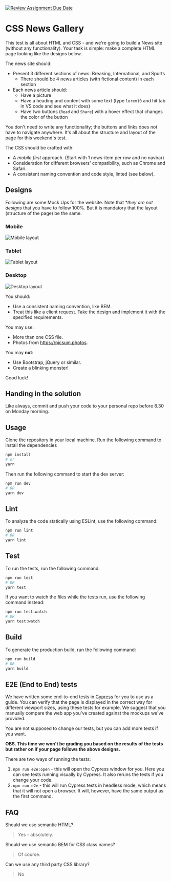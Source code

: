 [![Review Assignment Due Date](https://classroom.github.com/assets/deadline-readme-button-22041afd0340ce965d47ae6ef1cefeee28c7c493a6346c4f15d667ab976d596c.svg)](https://classroom.github.com/a/LCKXDdwP)
# CSS News Gallery

This test is all about HTML and CSS - and we're going to build a News site (without any functionality). Your task is simple: make a complete HTML page looking like the designs below.

The news site should:

- Present 3 different sections of news: Breaking, International, and Sports
  - There should be 4 news articles (with fictional content) in each section
- Each news article should:
  - Have a picture
  - Have a heading and content with some text (type `lorem10` and hit tab in VS code and see what it does)
  - Have two buttons (`Read` and `Share`) with a hover effect that changes the color of the button

You don't need to write any functionality; the buttons and links does not have to navigate anywhere. It's all about the structure and layout of the page for this weekend's test.

The CSS should be crafted with:

- A *mobile first* approach. (Start with 1 news-item per row and no navbar)
- Consideration for different browsers' compatibility, such as Chrome and Safari.
- A consistent naming convention and code style, linted (see below).

## Designs

Following are some Mock Ups for the website. Note that **they are not designs* that you have to follow 100%. But it is mandatory that the layout (structure of the page) be the same.

### Mobile

![Mobile layout](assets/mobile.jpg)

### Tablet

![Tablet layout](assets/tablet.jpg)

### Desktop

![Desktop layout](assets/desktop.jpg)

You should:

- Use a consistent naming convention, like BEM.
- Treat this like a client request. Take the design and implement it with the specified requirements.

You may use:

- More than one CSS file.
- Photos from <https://picsum.photos>.

You may **not**:

- Use Bootstrap, jQuery or similar.
- Create a blinking monster!

Good luck!

## Handing in the solution

Like always, commit and push your code to your personal repo before 8.30 on Monday morning.

## Usage
Clone the repository in your local machine.
Run the following command to install the dependencies
```bash
npm install
# or
yarn
```

Then run the following command to start the dev server:
```bash
npm run dev
# OR
yarn dev
```

## Lint
To analyze the code statically using ESLint, use the following command:
```bash
npm run lint
# OR
yarn lint
```

## Test
To run the tests, run the following command:
```bash
npm run test
# OR
yarn test
```
If you want to watch the files while the tests run, use the following command instead:
```bash
npm run test:watch
# OR
yarn test:watch
```

## Build
To generate the production build, run the following command:
```bash
npm run build
# OR
yarn build
```

## E2E (End to End) tests

We have written some end-to-end tests in [Cypress](https://www.cypress.io/) for you to use as a guide. You can verify that the page is displayed in the correct way for different viewport sizes, using these tests for example. We suggest that you manually compare the web app you've created against the mockups we've provided.

You are not supposed to change our tests, but you can add more tests if you want.

**OBS. This time we won't be grading you based on the results of the tests but rather on if your page follows the above designs.**

There are two ways of running the tests:

1. `npm run e2e:open` - this will open the Cypress window for you. Here you can see tests running visually by Cypress. It also reruns the tests if you change your code.
2. `npm run e2e` - this will run Cypress tests in headless mode, which means that it will not open a browser. It will, however, have the same output as the first command.

## FAQ

Should we use semantic HTML?
> Yes - absolutely.

Should we use semantic BEM for CSS class names?
> Of course.

Can we use any third party CSS library?
> No
